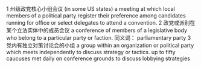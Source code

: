 1 州级政党核心小组会议
(in some US states) a meeting at which local members of a political party register their preference among candidates running for office or select delegates to attend a convention.
2 政党或派别在某个立法实体中的成员会议
a conference of members of a legislative body who belong to a particular party or faction.
同义词：
parliamentary party
3 党内有独立对策讨论会的小组
a group within an organization or political party which meets independently to discuss strategy or tactics.
up to fifty caucuses met daily on conference grounds to discuss lobbying strategies